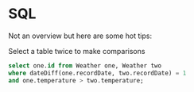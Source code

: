 # SQL

Not an overview but here are some hot tips:

Select a table twice to make comparisons

```SQL
select one.id from Weather one, Weather two 
where dateDiff(one.recordDate, two.recordDate) = 1 
and one.temperature > two.temperature;
```
